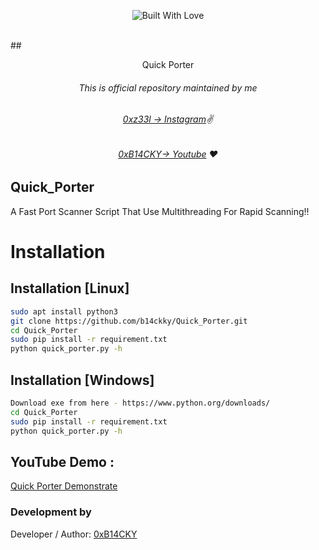 <p align=center>
  <img title="Built With Love" src="https://forthebadge.com/images/badges/built-with-love.svg"></p>
  
  <br>
##   <p align="center">Quick Porter<p align="center"> 



###### <p align="center">*This is official repository maintained by me*
###### <p align="center"> *[0xz33l → Instagram](https://www.instagram.com/0xz33l/)✌*
###### <p align="center"> *[0xB14CKY→ Youtube](https://www.youtube.com/channel/UC8bmAXnfIitSouOnhD9bjzA/) ❤️*
  

## Quick_Porter
 
A Fast Port Scanner Script That Use Multithreading For Rapid Scanning!!
  

 
 # Installation

## Installation [Linux]
```bash
sudo apt install python3
git clone https://github.com/b14ckky/Quick_Porter.git
cd Quick_Porter
sudo pip install -r requirement.txt
python quick_porter.py -h
```

## Installation [Windows]
```bash
Download exe from here - https://www.python.org/downloads/
cd Quick_Porter
sudo pip install -r requirement.txt
python quick_porter.py -h
```



 ## YouTube Demo :
[Quick Porter Demonstrate](https://www.youtube.com/watch?v=bp5dzEL4E4Y)


 

 ### Development by

Developer / Author: [0xB14CKY](https://www.instagram.com/0xz33l/)
